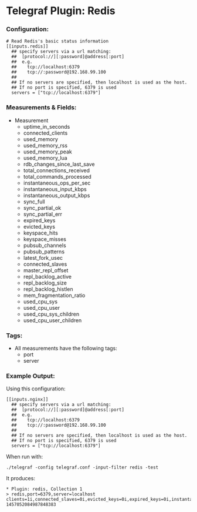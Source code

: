 # Telegraf Plugin: Redis

### Configuration:

```
# Read Redis's basic status information
[[inputs.redis]]
  ## specify servers via a url matching:
  ##  [protocol://][:password]@address[:port]
  ##  e.g.
  ##    tcp://localhost:6379
  ##    tcp://:password@192.168.99.100
  ##
  ## If no servers are specified, then localhost is used as the host.
  ## If no port is specified, 6379 is used
  servers = ["tcp://localhost:6379"]
```

### Measurements & Fields:

- Measurement
    - uptime_in_seconds
    - connected_clients
    - used_memory
    - used_memory_rss
    - used_memory_peak
    - used_memory_lua
    - rdb_changes_since_last_save
    - total_connections_received
    - total_commands_processed
    - instantaneous_ops_per_sec
    - instantaneous_input_kbps
    - instantaneous_output_kbps
    - sync_full
    - sync_partial_ok
    - sync_partial_err
    - expired_keys
    - evicted_keys
    - keyspace_hits
    - keyspace_misses
    - pubsub_channels
    - pubsub_patterns
    - latest_fork_usec
    - connected_slaves
    - master_repl_offset
    - repl_backlog_active
    - repl_backlog_size
    - repl_backlog_histlen
    - mem_fragmentation_ratio
    - used_cpu_sys
    - used_cpu_user
    - used_cpu_sys_children
    - used_cpu_user_children

### Tags:

- All measurements have the following tags:
    - port
    - server

### Example Output:

Using this configuration:
```
[[inputs.nginx]]
  ## specify servers via a url matching:
  ##  [protocol://][:password]@address[:port]
  ##  e.g.
  ##    tcp://localhost:6379
  ##    tcp://:password@192.168.99.100
  ##
  ## If no servers are specified, then localhost is used as the host.
  ## If no port is specified, 6379 is used
  servers = ["tcp://localhost:6379"]
```

When run with:
```
./telegraf -config telegraf.conf -input-filter redis -test
```

It produces:
```
* Plugin: redis, Collection 1
> redis,port=6379,server=localhost clients=1i,connected_slaves=0i,evicted_keys=0i,expired_keys=0i,instantaneous_ops_per_sec=0i,keyspace_hitrate=0,keyspace_hits=0i,keyspace_misses=2i,latest_fork_usec=0i,master_repl_offset=0i,mem_fragmentation_ratio=3.58,pubsub_channels=0i,pubsub_patterns=0i,rdb_changes_since_last_save=0i,repl_backlog_active=0i,repl_backlog_histlen=0i,repl_backlog_size=1048576i,sync_full=0i,sync_partial_err=0i,sync_partial_ok=0i,total_commands_processed=4i,total_connections_received=2i,uptime=869i,used_cpu_sys=0.07,used_cpu_sys_children=0,used_cpu_user=0.1,used_cpu_user_children=0,used_memory=502048i,used_memory_lua=33792i,used_memory_peak=501128i,used_memory_rss=1798144i 1457052084987848383
```
